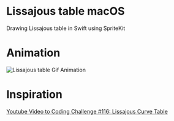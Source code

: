 # Lissajous table macOS
Drawing Lissajous table in Swift using SpriteKit

# Animation
![Lissajous table Gif Animation](https://thumbs.gfycat.com/AngelicDismalAmazonparrot-size_restricted.gif)

# Inspiration 
[Youtube Video to Coding Challenge #116: Lissajous Curve Table](https://youtu.be/--6eyLO78CY)
